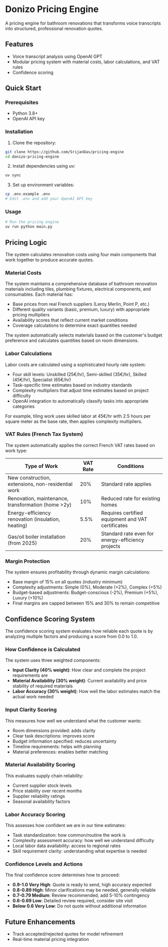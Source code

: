 # Donizo Pricing Engine

A pricing engine for bathroom renovations that transforms voice transcripts into structured, professional renovation quotes.

## Features

-   Voice transcript analysis using OpenAI GPT
-   Modular pricing system with material costs, labor calculations, and VAT rules
-   Confidence scoring

## Quick Start

### Prerequisites

-   Python 3.8+
-   OpenAI API key

### Installation

1. Clone the repository:

```bash
git clone https://github.com/SrijanDas/pricing-engine
cd donizo-pricing-engine
```

2. Install dependencies using uv:

```bash
uv sync
```

3. Set up environment variables:

```bash
cp .env.example .env
# Edit .env and add your OpenAI API key
```

### Usage

```bash
# Run the pricing engine
uv run python main.py
```

## Pricing Logic

The system calculates renovation costs using four main components that work together to produce accurate quotes.

### Material Costs

The system maintains a comprehensive database of bathroom renovation materials including tiles, plumbing fixtures, electrical components, and consumables. Each material has:

-   Base prices from real French suppliers (Leroy Merlin, Point P, etc.)
-   Different quality variants (basic, premium, luxury) with appropriate pricing multipliers
-   Availability scores that reflect current market conditions
-   Coverage calculations to determine exact quantities needed

The system automatically selects materials based on the customer's budget preference and calculates quantities based on room dimensions.

### Labor Calculations

Labor costs are calculated using a sophisticated hourly rate system:

-   Four skill levels: Unskilled (25€/hr), Semi-skilled (35€/hr), Skilled (45€/hr), Specialist (65€/hr)
-   Task-specific time estimates based on industry standards
-   Complexity multipliers that adjust time estimates based on project difficulty
-   OpenAI integration to automatically classify tasks into appropriate categories

For example, tiling work uses skilled labor at 45€/hr with 2.5 hours per square meter as the base rate, then applies complexity multipliers.

### VAT Rules (French Tax System)

The system automatically applies the correct French VAT rates based on work type:

| **Type of Work**                                   | **VAT Rate** | **Conditions**                                    |
| -------------------------------------------------- | ------------ | ------------------------------------------------- |
| New construction, extensions, non-residential work | 20%          | Standard rate applies                             |
| Renovation, maintenance, transformation (home >2y) | 10%          | Reduced rate for existing homes                   |
| Energy-efficiency renovation (insulation, heating) | 5.5%         | Requires certified equipment and VAT certificates |
| Gas/oil boiler installation (from 2025)            | 20%          | Standard rate even for energy-efficiency projects |

### Margin Protection

The system ensures profitability through dynamic margin calculations:

-   Base margin of 15% on all quotes (industry minimum)
-   Complexity adjustments: Simple (0%), Moderate (+2%), Complex (+5%)
-   Budget-based adjustments: Budget-conscious (-2%), Premium (+5%), Luxury (+10%)
-   Final margins are capped between 15% and 30% to remain competitive

## Confidence Scoring System

The confidence scoring system evaluates how reliable each quote is by analyzing multiple factors and producing a score from 0.0 to 1.0.

### How Confidence is Calculated

The system uses three weighted components:

-   **Input Clarity (40% weight)**: How clear and complete the project requirements are
-   **Material Availability (30% weight)**: Current availability and price stability of required materials
-   **Labor Accuracy (30% weight)**: How well the labor estimates match the actual work needed

### Input Clarity Scoring

This measures how well we understand what the customer wants:

-   Room dimensions provided: adds clarity
-   Clear task descriptions: improves score
-   Budget information specified: reduces uncertainty
-   Timeline requirements: helps with planning
-   Material preferences: enables better matching

### Material Availability Scoring

This evaluates supply chain reliability:

-   Current supplier stock levels
-   Price stability over recent months
-   Supplier reliability ratings
-   Seasonal availability factors

### Labor Accuracy Scoring

This assesses how confident we are in our time estimates:

-   Task standardization: how common/routine the work is
-   Complexity assessment accuracy: how well we understand difficulty
-   Local labor data availability: access to regional rates
-   Skill requirement clarity: understanding what expertise is needed

### Confidence Levels and Actions

The final confidence score determines how to proceed:

-   **0.9-1.0 Very High**: Quote is ready to send, high accuracy expected
-   **0.8-0.89 High**: Minor clarifications may be needed, generally reliable
-   **0.7-0.79 Medium**: Review recommended, add 5-10% contingency
-   **0.6-0.69 Low**: Detailed review required, consider site visit
-   **Below 0.6 Very Low**: Do not quote without additional information

## Future Enhancements

-   Track accepted/rejected quotes for model refinement
-   Real-time material pricing integration
